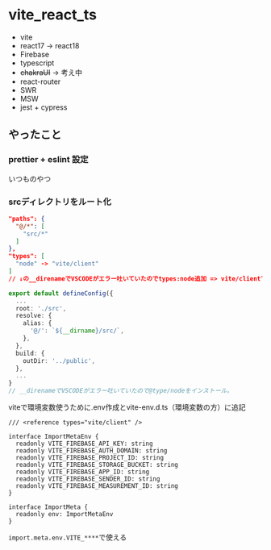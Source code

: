 # vite_react_ts

- vite
- react17 -> react18
- Firebase
- typescript
- ~~chakraUI~~ -> 考え中
- react-router
- SWR
- MSW
- jest + cypress

## やったこと

### prettier + eslint 設定

いつものやつ

### srcディレクトリをルート化

```json:tsconfig.json
"paths": {
  "@/*": [
    "src/*"
  ]
},
"types": [
  "node" -> "vite/client"
]
// ↓の__direnameでVSCODEがエラー吐いていたのでtypes:node追加 => vite/clientでいけた
```

```typescript:vite.config.ts
export default defineConfig({
  ...
  root: './src',
  resolve: {
    alias: {
      '@/': `${__dirname}/src/`,
    },
  },
  build: {
    outDir: '../public',
  },
  ...
}
// __direnameでVSCODEがエラー吐いていたので@type/nodeをインストール。
```

viteで環境変数使うために.env作成とvite-env.d.ts（環境変数の方）に追記

```
/// <reference types="vite/client" />

interface ImportMetaEnv {
  readonly VITE_FIREBASE_API_KEY: string
  readonly VITE_FIREBASE_AUTH_DOMAIN: string
  readonly VITE_FIREBASE_PROJECT_ID: string
  readonly VITE_FIREBASE_STORAGE_BUCKET: string
  readonly VITE_FIREBASE_APP_ID: string
  readonly VITE_FIREBASE_SENDER_ID: string
  readonly VITE_FIREBASE_MEASUREMENT_ID: string
}

interface ImportMeta {
  readonly env: ImportMetaEnv
}

```

`import.meta.env.VITE_****`で使える

